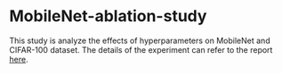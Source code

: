 # MobileNet-ablation-study

This study is analyze the effects of hyperparameters on MobileNet and CIFAR-100 dataset. The details of the experiment can refer to the report [here](https://drive.google.com/file/d/1rhqKY79HTRgvVhv0OqrvtwchRfHOzOd6/view?usp=sharing).